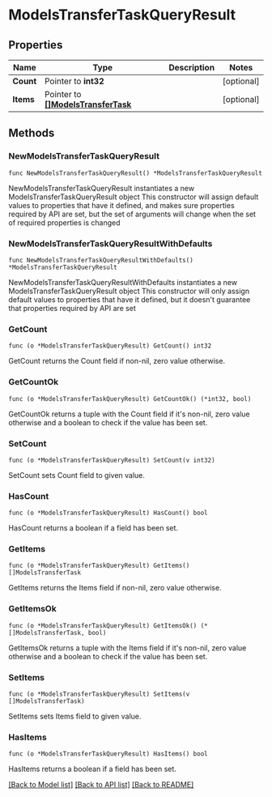 # ModelsTransferTaskQueryResult

## Properties

Name | Type | Description | Notes
------------ | ------------- | ------------- | -------------
**Count** | Pointer to **int32** |  | [optional] 
**Items** | Pointer to [**[]ModelsTransferTask**](ModelsTransferTask.md) |  | [optional] 

## Methods

### NewModelsTransferTaskQueryResult

`func NewModelsTransferTaskQueryResult() *ModelsTransferTaskQueryResult`

NewModelsTransferTaskQueryResult instantiates a new ModelsTransferTaskQueryResult object
This constructor will assign default values to properties that have it defined,
and makes sure properties required by API are set, but the set of arguments
will change when the set of required properties is changed

### NewModelsTransferTaskQueryResultWithDefaults

`func NewModelsTransferTaskQueryResultWithDefaults() *ModelsTransferTaskQueryResult`

NewModelsTransferTaskQueryResultWithDefaults instantiates a new ModelsTransferTaskQueryResult object
This constructor will only assign default values to properties that have it defined,
but it doesn't guarantee that properties required by API are set

### GetCount

`func (o *ModelsTransferTaskQueryResult) GetCount() int32`

GetCount returns the Count field if non-nil, zero value otherwise.

### GetCountOk

`func (o *ModelsTransferTaskQueryResult) GetCountOk() (*int32, bool)`

GetCountOk returns a tuple with the Count field if it's non-nil, zero value otherwise
and a boolean to check if the value has been set.

### SetCount

`func (o *ModelsTransferTaskQueryResult) SetCount(v int32)`

SetCount sets Count field to given value.

### HasCount

`func (o *ModelsTransferTaskQueryResult) HasCount() bool`

HasCount returns a boolean if a field has been set.

### GetItems

`func (o *ModelsTransferTaskQueryResult) GetItems() []ModelsTransferTask`

GetItems returns the Items field if non-nil, zero value otherwise.

### GetItemsOk

`func (o *ModelsTransferTaskQueryResult) GetItemsOk() (*[]ModelsTransferTask, bool)`

GetItemsOk returns a tuple with the Items field if it's non-nil, zero value otherwise
and a boolean to check if the value has been set.

### SetItems

`func (o *ModelsTransferTaskQueryResult) SetItems(v []ModelsTransferTask)`

SetItems sets Items field to given value.

### HasItems

`func (o *ModelsTransferTaskQueryResult) HasItems() bool`

HasItems returns a boolean if a field has been set.


[[Back to Model list]](../README.md#documentation-for-models) [[Back to API list]](../README.md#documentation-for-api-endpoints) [[Back to README]](../README.md)


